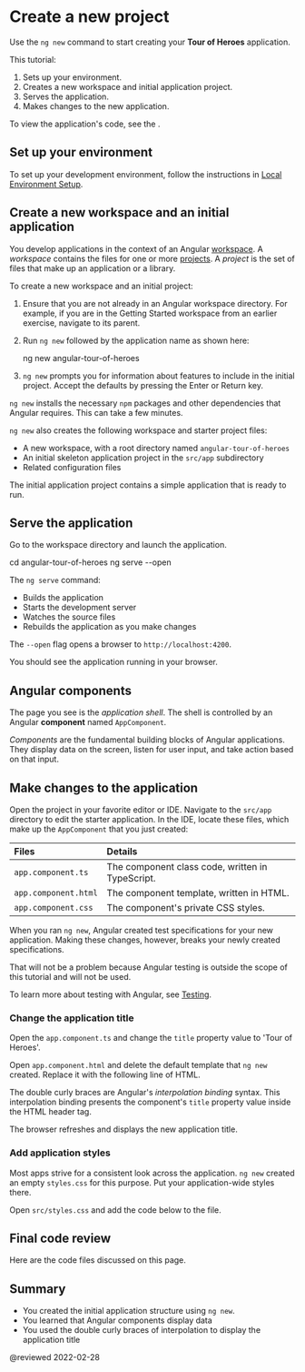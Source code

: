 # Create a new project

Use the `ng new` command to start creating your **Tour of Heroes** application.

This tutorial:

1.  Sets up your environment.
2.  Creates a new workspace and initial application project.
3.  Serves the application.
4.  Makes changes to the new application.

<div class="alert is-helpful">

To view the application's code, see the <live-example></live-example>.

</div>

## Set up your environment

To set up your development environment, follow the instructions in [Local Environment Setup](guide/setup-local "Setting up for Local Development").

## Create a new workspace and an initial application

You develop applications in the context of an Angular [workspace](guide/glossary#workspace).
A _workspace_ contains the files for one or more [projects](guide/glossary#project).
A _project_ is the set of files that make up an application or a library.

To create a new workspace and an initial project:

1.  Ensure that you are not already in an Angular workspace directory.
    For example, if you are in the Getting Started workspace from an earlier exercise, navigate to its parent.

2.  Run `ng new` followed by the application name as shown here:

    <code-example format="shell" language="shell">

    ng new angular-tour-of-heroes

    </code-example>

3.  `ng new` prompts you for information about features to include in the initial project.
    Accept the defaults by pressing the Enter or Return key.

`ng new` installs the necessary `npm` packages and other dependencies that Angular requires.
This can take a few minutes.

`ng new` also creates the following workspace and starter project files:

*   A new workspace, with a root directory named `angular-tour-of-heroes`
*   An initial skeleton application project in the `src/app` subdirectory
*   Related configuration files

The initial application project contains a simple application that is ready to run.

## Serve the application

Go to the workspace directory and launch the application.

<code-example format="shell" language="shell">

cd angular-tour-of-heroes
ng serve --open

</code-example>

<div class="alert is-helpful">

The `ng serve` command:

* Builds the application
* Starts the development server
* Watches the source files
* Rebuilds the application as you make changes

The `--open` flag opens a browser to `http://localhost:4200`.

</div>

You should see the application running in your browser.

## Angular components

The page you see is the *application shell*.
The shell is controlled by an Angular **component** named `AppComponent`.

*Components* are the fundamental building blocks of Angular applications.
They display data on the screen, listen for user input, and take action based on that input.

## Make changes to the application

Open the project in your favorite editor or IDE. Navigate to the `src/app` directory to edit the starter application.
In the IDE, locate these files, which make up the `AppComponent` that you just created:

| Files                | Details |
|:---                  |:---     |
| `app.component.ts`   | The component class code, written in TypeScript. |
| `app.component.html` | The component template, written in HTML.         |
| `app.component.css`  | The component's private CSS styles.              |

<div class="alert is-important">

When you ran `ng new`, Angular created test specifications for your new application.
Making these changes, however, breaks your newly created specifications.

That will not be a problem because Angular testing is outside the scope of this tutorial and will not be used.

To learn more about testing with Angular, see [Testing](guide/testing).

</div>

### Change the application title

Open the `app.component.ts` and change the `title` property value to 'Tour of Heroes'.

<code-example header="app.component.ts (class title property)" path="toh-pt0/src/app/app.component.ts" region="set-title"></code-example>

Open `app.component.html` and delete the default template that `ng new` created.
Replace it with the following line of HTML.

<code-example header="app.component.html (template)" path="toh-pt0/src/app/app.component.html"></code-example>

The double curly braces are Angular's *interpolation binding* syntax.
This interpolation binding presents the component's `title` property value inside the HTML header tag.

The browser refreshes and displays the new application title.

<a id="app-wide-styles"></a>

### Add application styles

Most apps strive for a consistent look across the application.
`ng new` created an empty `styles.css` for this purpose.
Put your application-wide styles there.

Open `src/styles.css` and add the code below to the file.

<code-example header="src/styles.css (excerpt)" path="toh-pt0/src/styles.1.css"></code-example>

## Final code review

Here are the code files discussed on this page.

<code-tabs>
    <code-pane header="src/app/app.component.ts" path="toh-pt0/src/app/app.component.ts"></code-pane>
    <code-pane header="src/app/app.component.html" path="toh-pt0/src/app/app.component.html"></code-pane>
    <code-pane header="src/styles.css (excerpt)" path="toh-pt0/src/styles.1.css"></code-pane>
</code-tabs>

## Summary

*   You created the initial application structure using `ng new`.
*   You learned that Angular components display data
*   You used the double curly braces of interpolation to display the application title

@reviewed 2022-02-28
